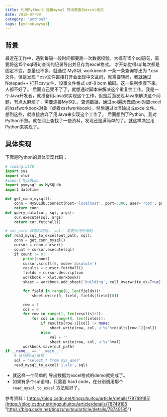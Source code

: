 ```yaml
---
title: 利用Python3 连接mysql 导出数据为excel格式
date: 2018-07-09
category: "python3"
tags: [python,mysql]
---
```

## 背景
最近在工作中，遇到每隔一段时间都要跑一次数据校验。大概有15个sql语句，需要将这15个sql语句查询的记录导出并且存为excel格式。
才开始觉得sql每次都是固定不变，总量也不多，就通过 MySQL workbench 一条一条查询导出为 *.csv文件，但是发现 *.csv文件直接打开会出现中文乱码，就需要转码，我就通过Notepad++ 打开csv文件，设置文件格式 utf-8 bom 编码。这一系列步骤下来。人都不好了。
后面自己受不了了，就想通过脚本来解决这个重复性工作。我是一个Java开发者，就准备用Java来实现这个工作，但是后面发现Java来解决这个问题，有点太麻烦了，需要连接MySQL，查询数据，通过poi遍历做成poi对应excel的hssfworkbook对象（或者xssfworkbook），然后通过io流输出成excel文件。想到这些，就直接放弃了用Java来实现这个工作了。
后面想到了Python，我对Python不熟。就在网上查找了一些资料，发现还是满简单的了。就这样决定用Python来实现了。
## 具体实现
下面是Python的具体实现代码：

```python
# coding:utf8
import sys
import xlwt
#import MySQLdb
import pymysql as MySQLdb
import datetime

def get_conn_mysql():
    conn = MySQLdb.connect(host='localhost', port=3306, user='root', passwd='root', db='test', charset='utf8')
    return conn
def query_data(cur, sql, args):
    cur.execute(sql, args)
    return cur.fetchall()

# out_path 保存的路径， sql： 需要执行的语句
def read_mysql_to_excel(out_path, sql):
    conn = get_conn_mysql()
    cursor = conn.cursor()
    count = cursor.execute(sql)
    if count != 0:
        print(count)
        cursor.scroll(0, mode='absolute')
        results = cursor.fetchall()
        fields = cursor.description
        workbook = xlwt.Workbook()
        sheet = workbook.add_sheet('building', cell_overwrite_ok=True)

        for field in range(0, len(fields)):
            sheet.write(0, field, fields[field][0])

        row = 1
        col = 0
        for row in range(1, len(results)+1):
            for col in range(0, len(fields)):
                if results[row-1][col] != None:
                    sheet.write(row, col, u'%s'%results[row-1][col])
                else:
                    val = ''
                    sheet.write(row, col, u'%s'%val)
        workbook.save(out_path)
if __name__ == '__main__':
	# 执行的sql语句
	sql = 'select * from sys_user'
	read_mysql_to_excel('1.xls', sql)
```

* 就这样一个简单的 导出数据为excel格式的demo就完成了。
* 如果有多个sql语句，只需要 hard code，在分别调用那个 `read_mysql_to_excel` 方法就好了。

参考资料：[https://blog.csdn.net/tingzuhuitou/article/details/78749185](https://blog.csdn.net/tingzuhuitou/article/details/78749185 "https://blog.csdn.net/tingzuhuitou/article/details/78749185")
